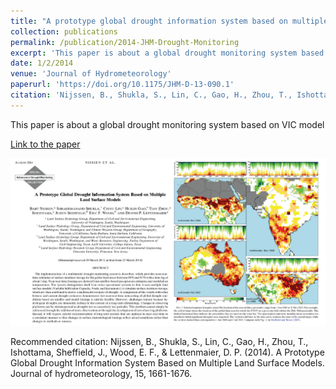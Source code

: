 ```yaml
---
title: "A prototype global drought information system based on multiple land surface models"
collection: publications
permalink: /publication/2014-JHM-Drought-Monitoring
excerpt: 'This paper is about a global drought monitoring system based on VIC model'
date: 1/2/2014
venue: 'Journal of Hydrometeorology'
paperurl: 'https://doi.org/10.1175/JHM-D-13-090.1'
citation: 'Nijssen, B., Shukla, S., Lin, C., Gao, H., Zhou, T., Ishottama, Sheffield, J., Wood, E. F., &amp; Lettenmaier, D. P. (2014). A Prototype Global Drought Information System Based on Multiple Land Surface Models. Journal of hydrometeorology, 15, 1661-1676.'
---
```

This paper is about a global drought monitoring system based on VIC model

[Link to the paper](https://doi.org/10.1175/JHM-D-13-090.1)

![image](../images/papers/2014-JHM-Drought-Monitoring.png)

Recommended citation: Nijssen, B., Shukla, S., Lin, C., Gao, H., Zhou, T., Ishottama, Sheffield, J., Wood, E. F., & Lettenmaier, D. P. (2014). A Prototype Global Drought Information System Based on Multiple Land Surface Models. Journal of hydrometeorology, 15, 1661-1676.